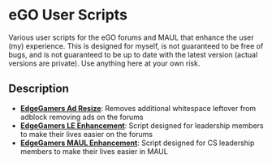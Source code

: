 # eGO User Scripts
Various user scripts for the eGO forums and MAUL that enhance the user (my) experience. This is designed for myself, is not guaranteed to be free of bugs, and is not guaranteed to be up to date with the latest version (actual versions are private). Use anything here at your own risk.

## Description
- [**EdgeGamers Ad Resize**](https://github.com/blankdvth/eGOScripts/blob/master/EdgeGamers%20Ad%20Resize.user.js): Removes additional whitespace leftover from adblock removing ads on the forums
- [**EdgeGamers LE Enhancement**](https://github.com/blankdvth/eGOScripts/blob/master/EdgeGamers%20LE%20Enhancement.user.js): Script designed for leadership members to make their lives easier on the forums
- [**EdgeGamers MAUL Enhancement**](https://github.com/blankdvth/eGOScripts/blob/master/EdgeGamers%20MAUL%20Enhancement.user.js): Script designed for CS leadership members to make their lives easier in MAUL
